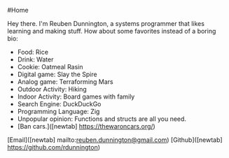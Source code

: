 #Home

Hey there. I'm Reuben Dunnington, a systems programmer that likes learning and making stuff. How about some favorites instead of a boring bio:
* Food: Rice
* Drink: Water
* Cookie: Oatmeal Rasin
* Digital game: Slay the Spire
* Analog game: Terraforming Mars
* Outdoor Activity: Hiking
* Indoor Activity: Board games with family
* Search Engine: DuckDuckGo
* Programming Language: Zig
* Unpopular opinion: Functions and structs are all you need.
* [Ban cars.]([newtab] https://thewaroncars.org/)

[Email]([newtab] mailto:reuben.dunnington@gmail.com)
[Github]([newtab] https://github.com/rdunnington)
